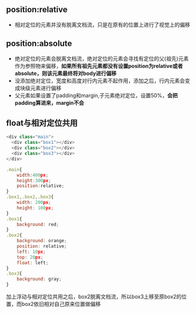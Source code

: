 ## position:relative
* 相对定位的元素并没有脱离文档流，只是在原有的位置上进行了视觉上的偏移
## position:absolute
* 绝对定位的元素会脱离文档流，绝对定位的元素会寻找有定位的父(祖先)元素作为参照物来偏移，**如果所有祖先元素都没有设置position为relative或者absolute，则该元素最终将对body进行偏移**
* 没添加绝对定位，宽度和高度对行内元素不起作用，添加之后，行内元素会变成块级元素进行偏移
* 父元素如果设置了padding和margin,子元素绝对定位，设置50%，**会把padding算进来，margin不会**
## float与相对定位共用
````js
<div class="main">
  <div class="box1"></div>
  <div class="box2"></div>
  <div class="box3"></div>
</div>

.main{
    width:400px;
    height:300px;
    position:relative;
}
.box1,.box2,.box3{
	width: 200px;
	height: 100px;
}
.box1{
	background: red;
}
.box2{
	background: orange;
	position: relative;
	left: 10px;
	top: 20px;
	float: left;
}
.box3{
	background: gray;
}
````
加上浮动与相对定位共用之后，box2脱离文档流，所以box3上移至原box2的位置，而box2依旧相对自己原来位置做偏移